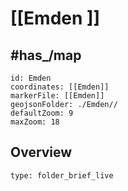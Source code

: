 # [[Emden ]]


## #has_/map 


```leaflet
id: Emden
coordinates: [[Emden]] 
markerFile: [[Emden]] 
geojsonFolder: ./Emden//
defaultZoom: 9 
maxZoom: 18
```


## Overview



```ccard
type: folder_brief_live
```
 
